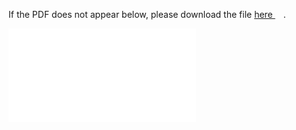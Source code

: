 
If the PDF does not appear below, please download the file [here <img src="https://upload.wikimedia.org/wikipedia/commons/6/64/Icon_External_Link.png" width="13px"/>](../out/lectures/Math%20Camp%202022%20Lecture%201%20-%20Proofs,%20Metric%20Spaces,%20Topology.pdf).

<object data="../out/lectures/Math%20Camp%202022%20Lecture%201%20-%20Proofs,%20Metric%20Spaces,%20Topology.pdf" type="application/pdf" width="100%"  style="height:100vh" >
    <embed src="../out/lectures/Math%20Camp%202022%20Lecture%201%20-%20Proofs,%20Metric%20Spaces,%20Topology.pdf#pagemode=0&navpanes=0"></embed>
</object>
